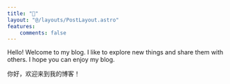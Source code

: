 ```yaml
---
title: "👋"
layout: "@/layouts/PostLayout.astro"
features:
    comments: false
---
```


Hello! Welcome to my blog.  I like to explore new things and share them with others. I hope you can enjoy my blog.

你好，欢迎来到我的博客！
